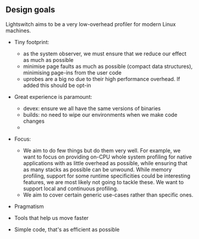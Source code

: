 ## Design goals

Lightswitch aims to be a very low-overhead profiler for modern Linux machines. 

- Tiny footprint:
    - as the system observer, we must ensure that we reduce our effect as much as possible
    - minimise page faults as much as possible (compact data structures), minimising page-ins from the user code
    - uprobes are a big no due to their high performance overhead. If added this should be opt-in
- Great experience is paramount:
    - devex: ensure we all have the same versions of binaries
    - builds: no need to wipe our environments when we make code changes
    - 
- Focus:    
    - We aim to do few things but do them very well. For example, we want to focus on providing on-CPU whole system profiling for native applications with as little overhead as possible, while ensuring that as many stacks as possible can be unwound. While memory profiling, support for some runtime specificities could be interesting features, we are most likely not going to tackle these. We want to support local and continuous profiling.
    - We aim to cover certain generic use-cases rather than specific ones.

- Pragmatism
- Tools that help us move faster
- Simple code, that's as efficient as possible
